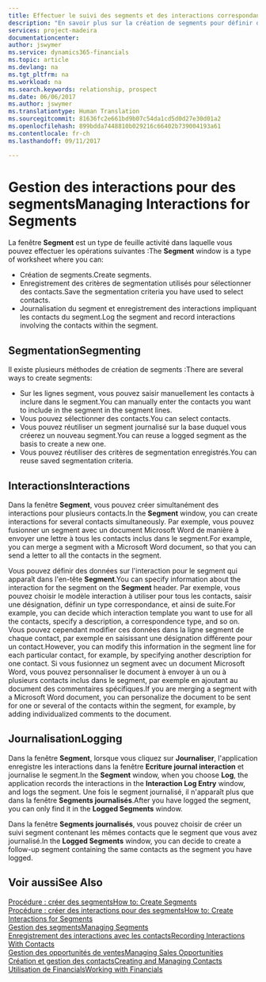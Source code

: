 ```yaml
---
title: Effectuer le suivi des segments et des interactions correspondantes| Microsoft Docs
description: "En savoir plus sur la création de segments pour définir des groupes de contacts et spécifier des interactions pour des segments."
services: project-madeira
documentationcenter: 
author: jswymer
ms.service: dynamics365-financials
ms.topic: article
ms.devlang: na
ms.tgt_pltfrm: na
ms.workload: na
ms.search.keywords: relationship, prospect
ms.date: 06/06/2017
ms.author: jswymer
ms.translationtype: Human Translation
ms.sourcegitcommit: 81636fc2e661bd9b07c54da1cd5d0d27e30d01a2
ms.openlocfilehash: 899bdda7448810b029216c66402b739004193a61
ms.contentlocale: fr-ch
ms.lasthandoff: 09/11/2017

---
```

# <a name="managing-interactions-for-segments"></a><span data-ttu-id="04b76-103">Gestion des interactions pour des segments</span><span class="sxs-lookup"><span data-stu-id="04b76-103">Managing Interactions for Segments</span></span>
<span data-ttu-id="04b76-104">La fenêtre **Segment** est un type de feuille activité dans laquelle vous pouvez effectuer les opérations suivantes :</span><span class="sxs-lookup"><span data-stu-id="04b76-104">The **Segment** window is a type of worksheet where you can:</span></span>

* <span data-ttu-id="04b76-105">Création de segments.</span><span class="sxs-lookup"><span data-stu-id="04b76-105">Create segments.</span></span>
* <span data-ttu-id="04b76-106">Enregistrement des critères de segmentation utilisés pour sélectionner des contacts.</span><span class="sxs-lookup"><span data-stu-id="04b76-106">Save the segmentation criteria you have used to select contacts.</span></span>
* <span data-ttu-id="04b76-107">Journalisation du segment et enregistrement des interactions impliquant les contacts du segment.</span><span class="sxs-lookup"><span data-stu-id="04b76-107">Log the segment and record interactions involving the contacts within the segment.</span></span>

## <a name="segmenting"></a><span data-ttu-id="04b76-108">Segmentation</span><span class="sxs-lookup"><span data-stu-id="04b76-108">Segmenting</span></span>
<span data-ttu-id="04b76-109">Il existe plusieurs méthodes de création de segments :</span><span class="sxs-lookup"><span data-stu-id="04b76-109">There are several ways to create segments:</span></span>

* <span data-ttu-id="04b76-110">Sur les lignes segment, vous pouvez saisir manuellement les contacts à inclure dans le segment.</span><span class="sxs-lookup"><span data-stu-id="04b76-110">You can manually enter the contacts you want to include in the segment in the segment lines.</span></span>
* <span data-ttu-id="04b76-111">Vous pouvez sélectionner des contacts.</span><span class="sxs-lookup"><span data-stu-id="04b76-111">You can select contacts.</span></span>
* <span data-ttu-id="04b76-112">Vous pouvez réutiliser un segment journalisé sur la base duquel vous créerez un nouveau segment.</span><span class="sxs-lookup"><span data-stu-id="04b76-112">You can reuse a logged segment as the basis to create a new one.</span></span>
* <span data-ttu-id="04b76-113">Vous pouvez réutiliser des critères de segmentation enregistrés.</span><span class="sxs-lookup"><span data-stu-id="04b76-113">You can reuse saved segmentation criteria.</span></span>

## <a name="interactions"></a><span data-ttu-id="04b76-114">Interactions</span><span class="sxs-lookup"><span data-stu-id="04b76-114">Interactions</span></span>
<span data-ttu-id="04b76-115">Dans la fenêtre **Segment**, vous pouvez créer simultanément des interactions pour plusieurs contacts.</span><span class="sxs-lookup"><span data-stu-id="04b76-115">In the **Segment** window, you can create interactions for several contacts simultaneously.</span></span> <span data-ttu-id="04b76-116">Par exemple, vous pouvez fusionner un segment avec un document Microsoft Word de manière à envoyer une lettre à tous les contacts inclus dans le segment.</span><span class="sxs-lookup"><span data-stu-id="04b76-116">For example, you can merge a segment with a Microsoft Word document, so that you can send a letter to all the contacts in the segment.</span></span>

<span data-ttu-id="04b76-117">Vous pouvez définir des données sur l'interaction pour le segment qui apparaît dans l'en-tête **Segment**.</span><span class="sxs-lookup"><span data-stu-id="04b76-117">You can specify information about the interaction for the segment on the **Segment** header.</span></span> <span data-ttu-id="04b76-118">Par exemple, vous pouvez choisir le modèle interaction à utiliser pour tous les contacts, saisir une désignation, définir un type correspondance, et ainsi de suite.</span><span class="sxs-lookup"><span data-stu-id="04b76-118">For example, you can decide which interaction template you want to use for all the contacts, specify a description, a correspondence type, and so on.</span></span> <span data-ttu-id="04b76-119">Vous pouvez cependant modifier ces données dans la ligne segment de chaque contact, par exemple en saisissant une désignation différente pour un contact.</span><span class="sxs-lookup"><span data-stu-id="04b76-119">However, you can modify this information in the segment line for each particular contact, for example, by specifying another description for one contact.</span></span> <span data-ttu-id="04b76-120">Si vous fusionnez un segment avec un document Microsoft Word, vous pouvez personnaliser le document à envoyer à un ou à plusieurs contacts inclus dans le segment, par exemple en ajoutant au document des commentaires spécifiques.</span><span class="sxs-lookup"><span data-stu-id="04b76-120">If you are merging a segment with a Microsoft Word document, you can personalize the document to be sent for one or several of the contacts within the segment, for example, by adding individualized comments to the document.</span></span>

## <a name="logging"></a><span data-ttu-id="04b76-121">Journalisation</span><span class="sxs-lookup"><span data-stu-id="04b76-121">Logging</span></span>
<span data-ttu-id="04b76-122">Dans la fenêtre **Segment**, lorsque vous cliquez sur **Journaliser**, l'application enregistre les interactions dans la fenêtre **Ecriture journal interaction** et journalise le segment.</span><span class="sxs-lookup"><span data-stu-id="04b76-122">In the **Segment** window, when you choose **Log**, the application records the interactions in the **Interaction Log Entry** window, and logs the segment.</span></span> <span data-ttu-id="04b76-123">Une fois le segment journalisé, il n'apparaît plus que dans la fenêtre **Segments journalisés**.</span><span class="sxs-lookup"><span data-stu-id="04b76-123">After you have logged the segment, you can only find it in the **Logged Segments** window.</span></span>

<span data-ttu-id="04b76-124">Dans la fenêtre **Segments journalisés**, vous pouvez choisir de créer un suivi segment contenant les mêmes contacts que le segment que vous avez journalisé.</span><span class="sxs-lookup"><span data-stu-id="04b76-124">In the **Logged Segments** window, you can decide to create a follow-up segment containing the same contacts as the segment you have logged.</span></span>

## <a name="see-also"></a><span data-ttu-id="04b76-125">Voir aussi</span><span class="sxs-lookup"><span data-stu-id="04b76-125">See Also</span></span>
[<span data-ttu-id="04b76-126">Procédure : créer des segments</span><span class="sxs-lookup"><span data-stu-id="04b76-126">How to: Create Segments</span></span>](marketing-how-create-segment.md)  
[<span data-ttu-id="04b76-127">Procédure : créer des interactions pour des segments</span><span class="sxs-lookup"><span data-stu-id="04b76-127">How to: Create Interactions for Segments</span></span>](marketing-how-create-interactions.md)  
[<span data-ttu-id="04b76-128">Gestion des segments</span><span class="sxs-lookup"><span data-stu-id="04b76-128">Managing Segments</span></span>](marketing-segments.md)  
[<span data-ttu-id="04b76-129">Enregistrement des interactions avec les contacts</span><span class="sxs-lookup"><span data-stu-id="04b76-129">Recording Interactions With Contacts</span></span>](marketing-interactions.md)  
[<span data-ttu-id="04b76-130">Gestion des opportunités de ventes</span><span class="sxs-lookup"><span data-stu-id="04b76-130">Managing Sales Opportunities</span></span>](marketing-manage-sales-opportunities.md)  
[<span data-ttu-id="04b76-131">Création et gestion des contacts</span><span class="sxs-lookup"><span data-stu-id="04b76-131">Creating and Managing Contacts</span></span>](marketing-contacts.md)  
[<span data-ttu-id="04b76-132">Utilisation de Financials</span><span class="sxs-lookup"><span data-stu-id="04b76-132">Working with Financials</span></span>](ui-work-product.md)


